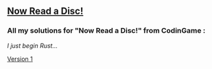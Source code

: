 ## [Now Read a Disc!](https://www.codingame.com/contribute/view/8076c7c7cef034c2dfe9b91ca3a3175f413d)

### All my solutions for "Now Read a Disc!" from CodinGame :
*I just begin Rust...*

[Version 1](./versions/v1.rs)
